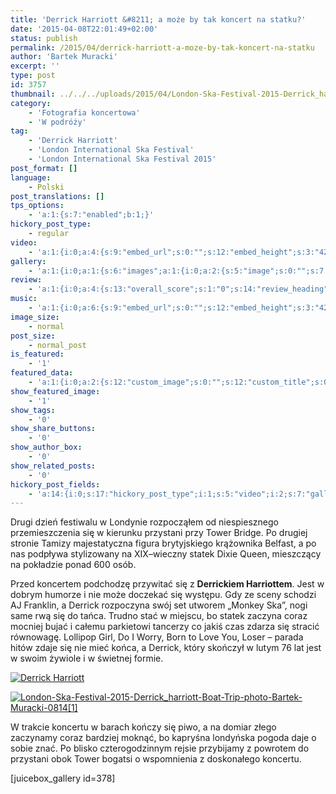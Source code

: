 ```yaml
---
title: 'Derrick Harriott &#8211; a może by tak koncert na statku?'
date: '2015-04-08T22:01:49+02:00'
status: publish
permalink: /2015/04/derrick-harriott-a-moze-by-tak-koncert-na-statku
author: 'Bartek Muracki'
excerpt: ''
type: post
id: 3757
thumbnail: ../../../uploads/2015/04/London-Ska-Festival-2015-Derrick_harriott-Boat-Trip-photo-Bartek-Muracki-05301.jpg
category:
    - 'Fotografia koncertowa'
    - 'W podróży'
tag:
    - 'Derrick Harriott'
    - 'London International Ska Festival'
    - 'London International Ska Festival 2015'
post_format: []
language:
    - Polski
post_translations: []
tps_options:
    - 'a:1:{s:7:"enabled";b:1;}'
hickory_post_type:
    - regular
video:
    - 'a:1:{i:0;a:4:{s:9:"embed_url";s:0:"";s:12:"embed_height";s:3:"420";s:15:"self_hosted_url";s:0:"";s:18:"self_hosted_height";s:3:"420";}}'
gallery:
    - 'a:1:{i:0;a:1:{s:6:"images";a:1:{i:0;a:2:{s:5:"image";s:0:"";s:7:"caption";s:0:"";}}}}'
review:
    - 'a:1:{i:0;a:4:{s:13:"overall_score";s:1:"0";s:14:"review_heading";s:0:"";s:12:"summary_text";s:0:"";s:8:"criteria";a:1:{i:0;a:2:{s:4:"name";s:0:"";s:5:"score";s:1:"0";}}}}'
music:
    - 'a:1:{i:0;a:6:{s:9:"embed_url";s:0:"";s:12:"embed_height";s:3:"420";s:16:"soundcloud_embed";s:0:"";s:33:"soundcloud_include_featured_image";s:1:"0";s:13:"spotify_embed";s:0:"";s:30:"spotify_include_featured_image";s:1:"0";}}'
image_size:
    - normal
post_size:
    - normal_post
is_featured:
    - '1'
featured_data:
    - 'a:1:{i:0;a:2:{s:12:"custom_image";s:0:"";s:12:"custom_title";s:0:"";}}'
show_featured_image:
    - '1'
show_tags:
    - '0'
show_share_buttons:
    - '0'
show_author_box:
    - '0'
show_related_posts:
    - '0'
hickory_post_fields:
    - 'a:14:{i:0;s:17:"hickory_post_type";i:1;s:5:"video";i:2;s:7:"gallery";i:3;s:6:"review";i:4;s:5:"music";i:5;s:10:"image_size";i:6;s:9:"post_size";i:7;s:11:"is_featured";i:8;s:13:"featured_data";i:9;s:19:"show_featured_image";i:10;s:9:"show_tags";i:11;s:18:"show_share_buttons";i:12;s:15:"show_author_box";i:13;s:18:"show_related_posts";}'
---
```

Drugi dzień festiwalu w Londynie rozpocząłem od niespiesznego przemieszczenia się w kierunku przystani przy Tower Bridge. Po drugiej stronie Tamizy majestatyczna figura brytyjskiego krążownika Belfast, a po nas podpływa stylizowany na XIX–wieczny statek Dixie Queen, mieszczący na pokładzie ponad 600 osób.

Przed koncertem podchodzę przywitać się z **Derrickiem Harriottem**. Jest w dobrym humorze i nie może doczekać się występu. Gdy ze sceny schodzi AJ Franklin, a Derrick rozpoczyna swój set utworem „Monkey Ska”, nogi same rwą się do tańca. Trudno stać w miejscu, bo statek zaczyna coraz mocniej bujać i całemu parkietowi tancerzy co jakiś czas zdarza się stracić równowagę. Lollipop Girl, Do I Worry, Born to Love You, Loser – parada hitów zdaje się nie mieć końca, a Derrick, który skończył w lutym 76 lat jest w swoim żywiole i w świetnej formie.

[![Derrick Harriott](http://music.bartekmuracki.com/wp-content/uploads/2015/04/London-Ska-Festival-2015-Derrick_harriott-Boat-Trip-photo-Bartek-Muracki-05301.jpg)](http://photos.music.bartekmuracki.com/fotografia-koncertowa/378/London-International-Ska-Festival-2015:-Derrick-Harriott-Open-air/#7)

[![London-Ska-Festival-2015-Derrick_harriott-Boat-Trip-photo-Bartek-Muracki-0814[1]](http://music.bartekmuracki.com/wp-content/uploads/2015/04/London-Ska-Festival-2015-Derrick_harriott-Boat-Trip-photo-Bartek-Muracki-08141.jpg)](http://photos.music.bartekmuracki.com/fotografia-koncertowa/378/London-International-Ska-Festival-2015:-Derrick-Harriott-Open-air/#18)

W trakcie koncertu w barach kończy się piwo, a na domiar złego zaczynamy coraz bardziej moknąć, bo kapryśna londyńska pogoda daje o sobie znać. Po blisko czterogodzinnym rejsie przybijamy z powrotem do przystani obok Tower bogatsi o wspomnienia z doskonałego koncertu.

\[juicebox\_gallery id=378\]